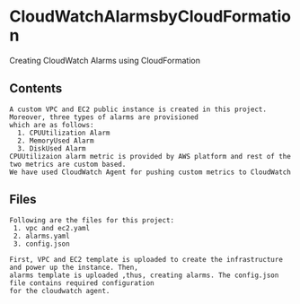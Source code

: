 # CloudWatchAlarmsbyCloudFormation
Creating CloudWatch Alarms using CloudFormation

## Contents

    A custom VPC and EC2 public instance is created in this project. Moreover, three types of alarms are provisioned 
    which are as follows:
      1. CPUUtilization Alarm 
      2. MemoryUsed Alarm 
      3. DiskUsed Alarm
    CPUUtilizaion alarm metric is provided by AWS platform and rest of the two metrics are custom based.
    We have used CloudWatch Agent for pushing custom metrics to CloudWatch
    
## Files
    Following are the files for this project:
     1. vpc and ec2.yaml
     2. alarms.yaml
     3. config.json
    
    First, VPC and EC2 template is uploaded to create the infrastructure and power up the instance. Then,
    alarms template is uploaded ,thus, creating alarms. The config.json file contains required configuration
    for the cloudwatch agent.




